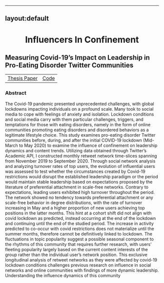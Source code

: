 
---
layout:default
---

<html>
</head>
<body>
  <div align="center">
    <h1 style="text-align: center;">Influencers In Confinement</h1>
  </div>

  <h2>Measuring Covid-19’s Impact on Leadership in Pro-Eating Disorder Twitter Communities</h2>

  <table>
    <tr>
      <td><a href="http://urn.kb.se/resolve?urn=urn:nbn:se:liu:diva-199924">Thesis Paper</a></td>
      <td><a href="https://github.com/jackiwock/portfolio/tree/main/Masters_Thesis/Code">Code</a></td>
    </tr>
  </table>

  <h3>Abstract</h3>

  <p>
    The Covid-19 pandemic presented unprecedented challenges, with global lockdowns impacting individuals on a profound scale. Many took to social media to cope with feelings of anxiety and isolation. Lockdown conditions and social media carry with them particular challenges, triggers, and temptations for those with eating disorders, namely in the form of online communities promoting eating disorders and disordered behaviors as a legitimate lifestyle choice. This study examines pro-eating disorder Twitter communities before, during, and after the initial COVID-19 lockdown (Mid-March to May 2020) to examine the influence of confinement on leadership dynamics and content trends. Utilizing data obtained through Twitter’s Academic API, I constructed monthly retweet network time-slices spanning from November 2019 to September 2020. Through social network analysis and analyzing turnover rates of top users, the evolution of influential users was assessed to test whether the circumstances created by Covid-19 restrictions would disrupt the established leadership paradigm or the period would maintain stable leadership based on expectations proposed by the literature of preferential attachment in scale-free networks. Contrary to expectations, leading users exhibited high turnover throughout the period. The network showed no tendency towards preferential attachment or any scale-free behavior in degree distributions, with the rate of turnover increasing in May and a higher proportion of new users achieving top positions in the latter months. This hint at a cohort shift did not align with covid lockdown as predicted, instead occurring at the end of the lockdown and continuing until the end of the studied period. The increase in activity predicted to co-occur with covid restrictions does not materialize until the summer months, therefore cannot be definitively linked to lockdown. The fluctuations in topic popularity suggest a possible seasonal component to the rhythms of this community that requires further research, with users’ fleeting popularity largely based on the current content interests of the group rather than the individual user’s network position. This exclusive longitudinal analysis of retweet networks as they were affected by covid-19 lockdown conditions challenges previous research on influence in social networks and online communities with findings of more dynamic leadership. Understanding the influence dynamics of this community
  </p>
</body>
</html>
